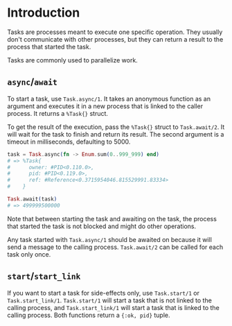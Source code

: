 # Introduction

Tasks are processes meant to execute one specific operation.
They usually don't communicate with other processes, but they can return a result to the process that started the task.

Tasks are commonly used to parallelize work.

## `async`/`await`

To start a task, use `Task.async/1`. It takes an anonymous function as an argument and executes it in a new process that is linked to the caller process. It returns a `%Task{}` struct.

To get the result of the execution, pass the `%Task{}` struct to `Task.await/2`. It will wait for the task to finish and return its result. The second argument is a timeout in milliseconds, defaulting to 5000.

```elixir
task = Task.async(fn -> Enum.sum(0..999_999) end)
# => %Task{
#      owner: #PID<0.110.0>,
#      pid: #PID<0.119.0>,
#      ref: #Reference<0.3715954046.815529991.83334>
#    }

Task.await(task)
# => 499999500000
```

Note that between starting the task and awaiting on the task, the process that started the task is not blocked and might do other operations.

Any task started with `Task.async/1` should be awaited on because it will send a message to the calling process. `Task.await/2` can be called for each task only once.

## `start`/`start_link`

If you want to start a task for side-effects only, use `Task.start/1` or `Task.start_link/1`. `Task.start/1` will start a task that is not linked to the calling process, and `Task.start_link/1` will start a task that is linked to the calling process. Both functions return a `{:ok, pid}` tuple.
